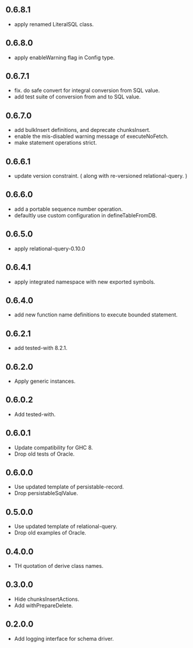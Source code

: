 <!-- -*- Markdown -*- -->

## 0.6.8.1

- apply renamed LiteralSQL class.

## 0.6.8.0

- apply enableWarning flag in Config type.

## 0.6.7.1

- fix. do safe convert for integral conversion from SQL value.
- add test suite of conversion from and to SQL value.

## 0.6.7.0

- add bulkInsert definitions, and deprecate chunksInsert.
- enable the mis-disabled warning message of executeNoFetch.
- make statement operations strict.

## 0.6.6.1

- update version constraint. ( along with re-versioned relational-query. )

## 0.6.6.0

- add a portable sequence number operation.
- defaultly use custom configuration in defineTableFromDB.

## 0.6.5.0

- apply relational-query-0.10.0

## 0.6.4.1

- apply integrated namespace with new exported symbols.

## 0.6.4.0

- add new function name definitions to execute bounded statement.

## 0.6.2.1

- add tested-with 8.2.1.

## 0.6.2.0

- Apply generic instances.

## 0.6.0.2

- Add tested-with.

## 0.6.0.1

- Update compatibility for GHC 8.
- Drop old tests of Oracle.

## 0.6.0.0

- Use updated template of persistable-record.
- Drop persistableSqlValue.

## 0.5.0.0

- Use updated template of relational-query.
- Drop old examples of Oracle.

## 0.4.0.0

- TH quotation of derive class names.

## 0.3.0.0

- Hide chunksInsertActions.
- Add withPrepareDelete.

## 0.2.0.0

- Add logging interface for schema driver.
